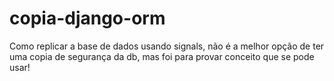 # copia-django-orm
Como replicar a base de dados usando signals, não é a melhor opção de ter uma copia de segurança da db, mas foi para provar conceito que se pode usar!
